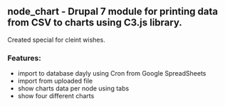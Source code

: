 ## node_chart - Drupal 7 module for printing data from CSV to charts using C3.js library.

Created special for cleint wishes.

### Features:
  * import to database dayly using Cron from Google SpreadSheets
  * import from uploaded file
  * show charts data per node using tabs
  * show four different charts
